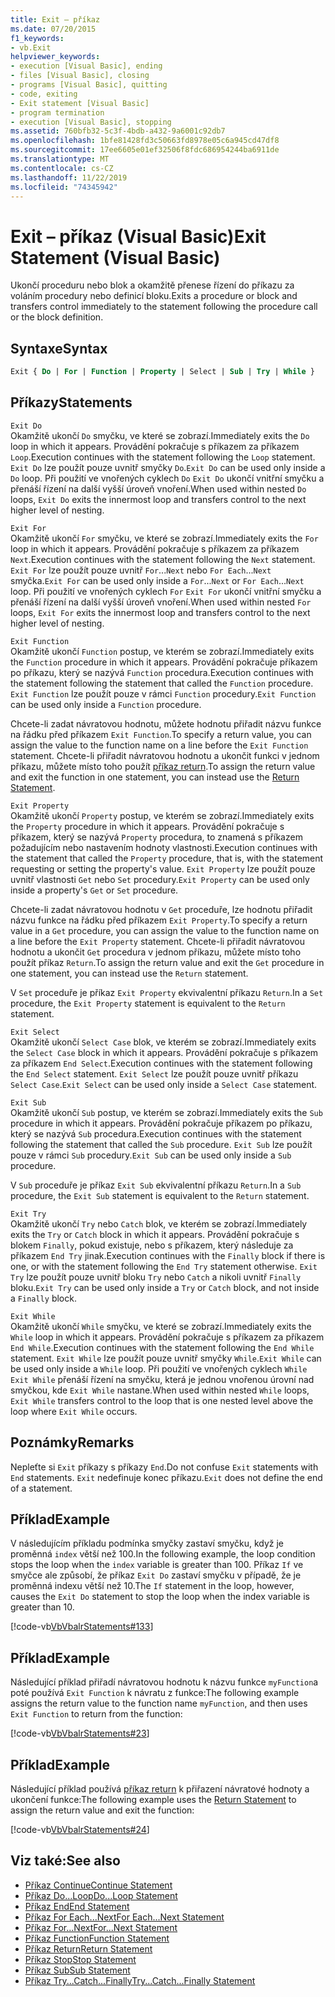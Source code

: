 ```yaml
---
title: Exit – příkaz
ms.date: 07/20/2015
f1_keywords:
- vb.Exit
helpviewer_keywords:
- execution [Visual Basic], ending
- files [Visual Basic], closing
- programs [Visual Basic], quitting
- code, exiting
- Exit statement [Visual Basic]
- program termination
- execution [Visual Basic], stopping
ms.assetid: 760bfb32-5c3f-4bdb-a432-9a6001c92db7
ms.openlocfilehash: 1bfe81428fd3c50663fd8978e05c6a945cd47df8
ms.sourcegitcommit: 17ee6605e01ef32506f8fdc686954244ba6911de
ms.translationtype: MT
ms.contentlocale: cs-CZ
ms.lasthandoff: 11/22/2019
ms.locfileid: "74345942"
---
```

# <a name="exit-statement-visual-basic"></a><span data-ttu-id="2edf5-102">Exit – příkaz (Visual Basic)</span><span class="sxs-lookup"><span data-stu-id="2edf5-102">Exit Statement (Visual Basic)</span></span>

<span data-ttu-id="2edf5-103">Ukončí proceduru nebo blok a okamžitě přenese řízení do příkazu za voláním procedury nebo definicí bloku.</span><span class="sxs-lookup"><span data-stu-id="2edf5-103">Exits a procedure or block and transfers control immediately to the statement following the procedure call or the block definition.</span></span>

## <a name="syntax"></a><span data-ttu-id="2edf5-104">Syntaxe</span><span class="sxs-lookup"><span data-stu-id="2edf5-104">Syntax</span></span>

```vb
Exit { Do | For | Function | Property | Select | Sub | Try | While }
```

## <a name="statements"></a><span data-ttu-id="2edf5-105">Příkazy</span><span class="sxs-lookup"><span data-stu-id="2edf5-105">Statements</span></span>

 `Exit Do`  
 <span data-ttu-id="2edf5-106">Okamžitě ukončí `Do` smyčku, ve které se zobrazí.</span><span class="sxs-lookup"><span data-stu-id="2edf5-106">Immediately exits the `Do` loop in which it appears.</span></span> <span data-ttu-id="2edf5-107">Provádění pokračuje s příkazem za příkazem `Loop`.</span><span class="sxs-lookup"><span data-stu-id="2edf5-107">Execution continues with the statement following the `Loop` statement.</span></span> <span data-ttu-id="2edf5-108">`Exit Do` lze použít pouze uvnitř smyčky `Do`.</span><span class="sxs-lookup"><span data-stu-id="2edf5-108">`Exit Do` can be used only inside a `Do` loop.</span></span> <span data-ttu-id="2edf5-109">Při použití ve vnořených cyklech `Do` `Exit Do` ukončí vnitřní smyčku a přenáší řízení na další vyšší úroveň vnoření.</span><span class="sxs-lookup"><span data-stu-id="2edf5-109">When used within nested `Do` loops, `Exit Do` exits the innermost loop and transfers control to the next higher level of nesting.</span></span>

 `Exit For`  
 <span data-ttu-id="2edf5-110">Okamžitě ukončí `For` smyčku, ve které se zobrazí.</span><span class="sxs-lookup"><span data-stu-id="2edf5-110">Immediately exits the `For` loop in which it appears.</span></span> <span data-ttu-id="2edf5-111">Provádění pokračuje s příkazem za příkazem `Next`.</span><span class="sxs-lookup"><span data-stu-id="2edf5-111">Execution continues with the statement following the `Next` statement.</span></span> <span data-ttu-id="2edf5-112">`Exit For` lze použít pouze uvnitř `For`...`Next` nebo `For Each`...`Next` smyčka.</span><span class="sxs-lookup"><span data-stu-id="2edf5-112">`Exit For` can be used only inside a `For`...`Next` or `For Each`...`Next` loop.</span></span> <span data-ttu-id="2edf5-113">Při použití ve vnořených cyklech `For` `Exit For` ukončí vnitřní smyčku a přenáší řízení na další vyšší úroveň vnoření.</span><span class="sxs-lookup"><span data-stu-id="2edf5-113">When used within nested `For` loops, `Exit For` exits the innermost loop and transfers control to the next higher level of nesting.</span></span>

 `Exit Function`  
 <span data-ttu-id="2edf5-114">Okamžitě ukončí `Function` postup, ve kterém se zobrazí.</span><span class="sxs-lookup"><span data-stu-id="2edf5-114">Immediately exits the `Function` procedure in which it appears.</span></span> <span data-ttu-id="2edf5-115">Provádění pokračuje příkazem po příkazu, který se nazývá `Function` procedura.</span><span class="sxs-lookup"><span data-stu-id="2edf5-115">Execution continues with the statement following the statement that called the `Function` procedure.</span></span> <span data-ttu-id="2edf5-116">`Exit Function` lze použít pouze v rámci `Function` procedury.</span><span class="sxs-lookup"><span data-stu-id="2edf5-116">`Exit Function` can be used only inside a `Function` procedure.</span></span>

 <span data-ttu-id="2edf5-117">Chcete-li zadat návratovou hodnotu, můžete hodnotu přiřadit názvu funkce na řádku před příkazem `Exit Function`.</span><span class="sxs-lookup"><span data-stu-id="2edf5-117">To specify a return value, you can assign the value to the function name on a line before the `Exit Function` statement.</span></span> <span data-ttu-id="2edf5-118">Chcete-li přiřadit návratovou hodnotu a ukončit funkci v jednom příkazu, můžete místo toho použít [příkaz return](return-statement.md).</span><span class="sxs-lookup"><span data-stu-id="2edf5-118">To assign the return value and exit the function in one statement, you can instead use the [Return Statement](return-statement.md).</span></span>

 `Exit Property`  
 <span data-ttu-id="2edf5-119">Okamžitě ukončí `Property` postup, ve kterém se zobrazí.</span><span class="sxs-lookup"><span data-stu-id="2edf5-119">Immediately exits the `Property` procedure in which it appears.</span></span> <span data-ttu-id="2edf5-120">Provádění pokračuje s příkazem, který se nazývá `Property` procedura, to znamená s příkazem požadujícím nebo nastavením hodnoty vlastnosti.</span><span class="sxs-lookup"><span data-stu-id="2edf5-120">Execution continues with the statement that called the `Property` procedure, that is, with the statement requesting or setting the property's value.</span></span> <span data-ttu-id="2edf5-121">`Exit Property` lze použít pouze uvnitř vlastnosti `Get` nebo `Set` procedury.</span><span class="sxs-lookup"><span data-stu-id="2edf5-121">`Exit Property` can be used only inside a property's `Get` or `Set` procedure.</span></span>

 <span data-ttu-id="2edf5-122">Chcete-li zadat návratovou hodnotu v `Get` proceduře, lze hodnotu přiřadit názvu funkce na řádku před příkazem `Exit Property`.</span><span class="sxs-lookup"><span data-stu-id="2edf5-122">To specify a return value in a `Get` procedure, you can assign the value to the function name on a line before the `Exit Property` statement.</span></span> <span data-ttu-id="2edf5-123">Chcete-li přiřadit návratovou hodnotu a ukončit `Get` procedura v jednom příkazu, můžete místo toho použít příkaz `Return`.</span><span class="sxs-lookup"><span data-stu-id="2edf5-123">To assign the return value and exit the `Get` procedure in one statement, you can instead use the `Return` statement.</span></span>

 <span data-ttu-id="2edf5-124">V `Set` proceduře je příkaz `Exit Property` ekvivalentní příkazu `Return`.</span><span class="sxs-lookup"><span data-stu-id="2edf5-124">In a `Set` procedure, the `Exit Property` statement is equivalent to the `Return` statement.</span></span>

 `Exit Select`  
 <span data-ttu-id="2edf5-125">Okamžitě ukončí `Select Case` blok, ve kterém se zobrazí.</span><span class="sxs-lookup"><span data-stu-id="2edf5-125">Immediately exits the `Select Case` block in which it appears.</span></span> <span data-ttu-id="2edf5-126">Provádění pokračuje s příkazem za příkazem `End Select`.</span><span class="sxs-lookup"><span data-stu-id="2edf5-126">Execution continues with the statement following the `End Select` statement.</span></span> <span data-ttu-id="2edf5-127">`Exit Select` lze použít pouze uvnitř příkazu `Select Case`.</span><span class="sxs-lookup"><span data-stu-id="2edf5-127">`Exit Select` can be used only inside a `Select Case` statement.</span></span>

 `Exit Sub`  
 <span data-ttu-id="2edf5-128">Okamžitě ukončí `Sub` postup, ve kterém se zobrazí.</span><span class="sxs-lookup"><span data-stu-id="2edf5-128">Immediately exits the `Sub` procedure in which it appears.</span></span> <span data-ttu-id="2edf5-129">Provádění pokračuje příkazem po příkazu, který se nazývá `Sub` procedura.</span><span class="sxs-lookup"><span data-stu-id="2edf5-129">Execution continues with the statement following the statement that called the `Sub` procedure.</span></span> <span data-ttu-id="2edf5-130">`Exit Sub` lze použít pouze v rámci `Sub` procedury.</span><span class="sxs-lookup"><span data-stu-id="2edf5-130">`Exit Sub` can be used only inside a `Sub` procedure.</span></span>

 <span data-ttu-id="2edf5-131">V `Sub` proceduře je příkaz `Exit Sub` ekvivalentní příkazu `Return`.</span><span class="sxs-lookup"><span data-stu-id="2edf5-131">In a `Sub` procedure, the `Exit Sub` statement is equivalent to the `Return` statement.</span></span>

 `Exit Try`  
 <span data-ttu-id="2edf5-132">Okamžitě ukončí `Try` nebo `Catch` blok, ve kterém se zobrazí.</span><span class="sxs-lookup"><span data-stu-id="2edf5-132">Immediately exits the `Try` or `Catch` block in which it appears.</span></span> <span data-ttu-id="2edf5-133">Provádění pokračuje s blokem `Finally`, pokud existuje, nebo s příkazem, který následuje za příkazem `End Try` jinak.</span><span class="sxs-lookup"><span data-stu-id="2edf5-133">Execution continues with the `Finally` block if there is one, or with the statement following the `End Try` statement otherwise.</span></span> <span data-ttu-id="2edf5-134">`Exit Try` lze použít pouze uvnitř bloku `Try` nebo `Catch` a nikoli uvnitř `Finally` bloku.</span><span class="sxs-lookup"><span data-stu-id="2edf5-134">`Exit Try` can be used only inside a `Try` or `Catch` block, and not inside a `Finally` block.</span></span>

 `Exit While`  
 <span data-ttu-id="2edf5-135">Okamžitě ukončí `While` smyčku, ve které se zobrazí.</span><span class="sxs-lookup"><span data-stu-id="2edf5-135">Immediately exits the `While` loop in which it appears.</span></span> <span data-ttu-id="2edf5-136">Provádění pokračuje s příkazem za příkazem `End While`.</span><span class="sxs-lookup"><span data-stu-id="2edf5-136">Execution continues with the statement following the `End While` statement.</span></span> <span data-ttu-id="2edf5-137">`Exit While` lze použít pouze uvnitř smyčky `While`.</span><span class="sxs-lookup"><span data-stu-id="2edf5-137">`Exit While` can be used only inside a `While` loop.</span></span> <span data-ttu-id="2edf5-138">Při použití ve vnořených cyklech `While` `Exit While` přenáší řízení na smyčku, která je jednou vnořenou úrovní nad smyčkou, kde `Exit While` nastane.</span><span class="sxs-lookup"><span data-stu-id="2edf5-138">When used within nested `While` loops, `Exit While` transfers control to the loop that is one nested level above the loop where `Exit While` occurs.</span></span>

## <a name="remarks"></a><span data-ttu-id="2edf5-139">Poznámky</span><span class="sxs-lookup"><span data-stu-id="2edf5-139">Remarks</span></span>

<span data-ttu-id="2edf5-140">Nepleťte si `Exit` příkazy s příkazy `End`.</span><span class="sxs-lookup"><span data-stu-id="2edf5-140">Do not confuse `Exit` statements with `End` statements.</span></span> <span data-ttu-id="2edf5-141">`Exit` nedefinuje konec příkazu.</span><span class="sxs-lookup"><span data-stu-id="2edf5-141">`Exit` does not define the end of a statement.</span></span>

## <a name="example"></a><span data-ttu-id="2edf5-142">Příklad</span><span class="sxs-lookup"><span data-stu-id="2edf5-142">Example</span></span>

<span data-ttu-id="2edf5-143">V následujícím příkladu podmínka smyčky zastaví smyčku, když je proměnná `index` větší než 100.</span><span class="sxs-lookup"><span data-stu-id="2edf5-143">In the following example, the loop condition stops the loop when the `index` variable is greater than 100.</span></span> <span data-ttu-id="2edf5-144">Příkaz `If` ve smyčce ale způsobí, že příkaz `Exit Do` zastaví smyčku v případě, že je proměnná indexu větší než 10.</span><span class="sxs-lookup"><span data-stu-id="2edf5-144">The `If` statement in the loop, however, causes the `Exit Do` statement to stop the loop when the index variable is greater than 10.</span></span>

[!code-vb[VbVbalrStatements#133](~/samples/snippets/visualbasic/VS_Snippets_VBCSharp/VbVbalrStatements/VB/class10.vb#133)]

## <a name="example"></a><span data-ttu-id="2edf5-145">Příklad</span><span class="sxs-lookup"><span data-stu-id="2edf5-145">Example</span></span>

<span data-ttu-id="2edf5-146">Následující příklad přiřadí návratovou hodnotu k názvu funkce `myFunction`a poté používá `Exit Function` k návratu z funkce:</span><span class="sxs-lookup"><span data-stu-id="2edf5-146">The following example assigns the return value to the function name `myFunction`, and then uses `Exit Function` to return from the function:</span></span>

[!code-vb[VbVbalrStatements#23](~/samples/snippets/visualbasic/VS_Snippets_VBCSharp/VbVbalrStatements/VB/Class1.vb#23)]

## <a name="example"></a><span data-ttu-id="2edf5-147">Příklad</span><span class="sxs-lookup"><span data-stu-id="2edf5-147">Example</span></span>

<span data-ttu-id="2edf5-148">Následující příklad používá [příkaz return](return-statement.md) k přiřazení návratové hodnoty a ukončení funkce:</span><span class="sxs-lookup"><span data-stu-id="2edf5-148">The following example uses the [Return Statement](return-statement.md) to assign the return value and exit the function:</span></span>

[!code-vb[VbVbalrStatements#24](~/samples/snippets/visualbasic/VS_Snippets_VBCSharp/VbVbalrStatements/VB/Class1.vb#24)]

## <a name="see-also"></a><span data-ttu-id="2edf5-149">Viz také:</span><span class="sxs-lookup"><span data-stu-id="2edf5-149">See also</span></span>

- [<span data-ttu-id="2edf5-150">Příkaz Continue</span><span class="sxs-lookup"><span data-stu-id="2edf5-150">Continue Statement</span></span>](continue-statement.md)
- [<span data-ttu-id="2edf5-151">Příkaz Do...Loop</span><span class="sxs-lookup"><span data-stu-id="2edf5-151">Do...Loop Statement</span></span>](do-loop-statement.md)
- [<span data-ttu-id="2edf5-152">Příkaz End</span><span class="sxs-lookup"><span data-stu-id="2edf5-152">End Statement</span></span>](end-statement.md)
- [<span data-ttu-id="2edf5-153">Příkaz For Each...Next</span><span class="sxs-lookup"><span data-stu-id="2edf5-153">For Each...Next Statement</span></span>](for-each-next-statement.md)
- [<span data-ttu-id="2edf5-154">Příkaz For...Next</span><span class="sxs-lookup"><span data-stu-id="2edf5-154">For...Next Statement</span></span>](for-next-statement.md)
- [<span data-ttu-id="2edf5-155">Příkaz Function</span><span class="sxs-lookup"><span data-stu-id="2edf5-155">Function Statement</span></span>](function-statement.md)
- [<span data-ttu-id="2edf5-156">Příkaz Return</span><span class="sxs-lookup"><span data-stu-id="2edf5-156">Return Statement</span></span>](return-statement.md)
- [<span data-ttu-id="2edf5-157">Příkaz Stop</span><span class="sxs-lookup"><span data-stu-id="2edf5-157">Stop Statement</span></span>](stop-statement.md)
- [<span data-ttu-id="2edf5-158">Příkaz Sub</span><span class="sxs-lookup"><span data-stu-id="2edf5-158">Sub Statement</span></span>](sub-statement.md)
- [<span data-ttu-id="2edf5-159">Příkaz Try...Catch...Finally</span><span class="sxs-lookup"><span data-stu-id="2edf5-159">Try...Catch...Finally Statement</span></span>](try-catch-finally-statement.md)
